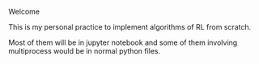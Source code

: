 Welcome

This is my personal practice to implement algorithms of RL from scratch.

Most of them will be in jupyter notebook and some of them involving multiprocess
would be in normal python files.
